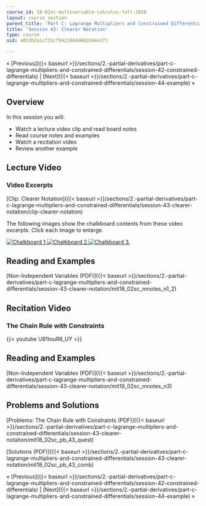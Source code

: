 ```yaml
---
course_id: 18-02sc-multivariable-calculus-fall-2010
layout: course_section
parent_title: 'Part C: Lagrange Multipliers and Constrained Differentials'
title: 'Session 43: Clearer Notation'
type: course
uid: a853b2a1cf33cf9421984d602044e1f1

---
```


« [Previous]({{< baseurl >}}/sections/2.-partial-derivatives/part-c-lagrange-multipliers-and-constrained-differentials/session-42-constrained-differentials) | [Next]({{< baseurl >}}/sections/2.-partial-derivatives/part-c-lagrange-multipliers-and-constrained-differentials/session-44-example) »

Overview
--------

In this session you will:

*   Watch a lecture video clip and read board notes
*   Read course notes and examples
*   Watch a recitation video
*   Review another example

Lecture Video
-------------

### Video Excerpts

[Clip: Clearer Notation]({{< baseurl >}}/sections/2.-partial-derivatives/part-c-lagrange-multipliers-and-constrained-differentials/session-43-clearer-notation/clip-clearer-notation)

The following images show the chalkboard contents from these video excerpts. Click each image to enlarge.

[![Chalkboard 1.](/coursemedia/18-02sc-multivariable-calculus-fall-2010/6e41a4a4ebf8f8d36e65b91b059a4938_MIT18_02SC_L14Brds_6a.png)](/coursemedia/18-02sc-multivariable-calculus-fall-2010/b08a029bd047be326876130b1168f638_MIT18_02SC_L14Brds_6.png "Open in a new window.")[![Chalkboard 2.](/coursemedia/18-02sc-multivariable-calculus-fall-2010/dd7c76ff4726bd612fa70fdc8ee9fddb_MIT18_02SC_L14Brds_7a.png)](/coursemedia/18-02sc-multivariable-calculus-fall-2010/3db2f8f0ab80f7d5c98a193f8b43fdb0_MIT18_02SC_L14Brds_7.png "Open in a new window.")[![Chalkboard 3.](/coursemedia/18-02sc-multivariable-calculus-fall-2010/e5de1bd7638dc343873bf104f8cd4c49_MIT18_02SC_L14Brds_8a.png)](/coursemedia/18-02sc-multivariable-calculus-fall-2010/ad3860ef12b66dfef196f361ab849b9a_MIT18_02SC_L14Brds_8.png "Open in a new window.")

Reading and Examples
--------------------

[Non-Independent Variables (PDF)]({{< baseurl >}}/sections/2.-partial-derivatives/part-c-lagrange-multipliers-and-constrained-differentials/session-43-clearer-notation/mit18_02sc_mnotes_n1_2)

Recitation Video
----------------

### The Chain Rule with Constraints

{{< youtube U91touR6_UY >}}

Reading and Examples
--------------------

[Non-Independent Variables (PDF)]({{< baseurl >}}/sections/2.-partial-derivatives/part-c-lagrange-multipliers-and-constrained-differentials/session-43-clearer-notation/mit18_02sc_mnotes_n3)

Problems and Solutions
----------------------

[Problems: The Chain Rule with Constraints (PDF)]({{< baseurl >}}/sections/2.-partial-derivatives/part-c-lagrange-multipliers-and-constrained-differentials/session-43-clearer-notation/mit18_02sc_pb_43_quest)

[Solutions (PDF)]({{< baseurl >}}/sections/2.-partial-derivatives/part-c-lagrange-multipliers-and-constrained-differentials/session-43-clearer-notation/mit18_02sc_pb_43_comb)

« [Previous]({{< baseurl >}}/sections/2.-partial-derivatives/part-c-lagrange-multipliers-and-constrained-differentials/session-42-constrained-differentials) | [Next]({{< baseurl >}}/sections/2.-partial-derivatives/part-c-lagrange-multipliers-and-constrained-differentials/session-44-example) »